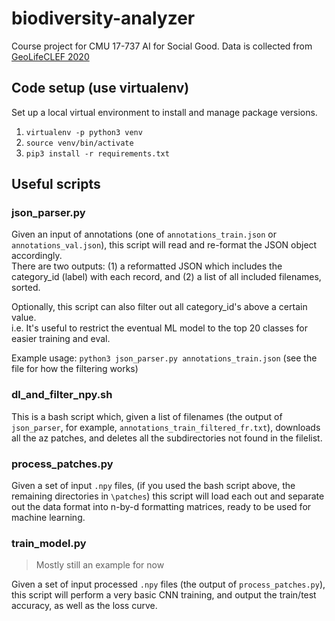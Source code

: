 # biodiversity-analyzer
Course project for CMU 17-737 AI for Social Good.
Data is collected from [GeoLifeCLEF 2020](https://lila.science/datasets/geolifeclef-2020/)

## Code setup (use virtualenv)

Set up a local virtual environment to install and manage package versions.

1. `virtualenv -p python3 venv`  
2. `source venv/bin/activate`  
3. `pip3 install -r requirements.txt`  

## Useful scripts

### json_parser.py

Given an input of annotations (one of `annotations_train.json` or `annotations_val.json`), this script will read and re-format the JSON object accordingly.  
There are two outputs: (1) a reformatted JSON which includes the category_id (label) with each record, and (2) a list of all included filenames, sorted.

Optionally, this script can also filter out all category_id's above a certain value.  
i.e. It's useful to restrict the eventual ML model to the top 20 classes for easier training and eval.

Example usage: `python3 json_parser.py annotations_train.json` (see the file for how the filtering works)  

### dl_and_filter_npy.sh

This is a bash script which, given a list of filenames (the output of `json_parser`, for example, `annotations_train_filtered_fr.txt`), downloads all the az patches, and deletes all the subdirectories not found in the filelist.

### process_patches.py

Given a set of input `.npy` files, (if you used the bash script above, the remaining directories in `\patches`) this script will load each out and separate out the data format into n-by-d formatting matrices, ready to be used for machine learning.

### train_model.py

> Mostly still an example for now

Given a set of input processed `.npy` files (the output of `process_patches.py`), this script will perform a very basic CNN training, and output the train/test accuracy, as well as the loss curve.
